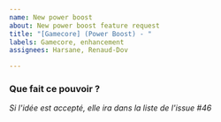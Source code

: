 ```yaml
---
name: New power boost
about: New power boost feature request
title: "[Gamecore] (Power Boost) - "
labels: Gamecore, enhancement
assignees: Harsane, Renaud-Dov

---
```


### Que fait ce pouvoir ?

*Si l'idée est accepté, elle ira dans la liste de l'issue #46*
